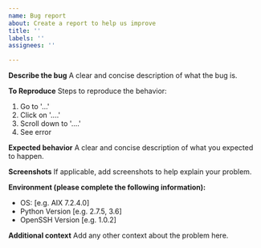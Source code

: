 ```yaml
---
name: Bug report
about: Create a report to help us improve
title: ''
labels: ''
assignees: ''

---
```


**Describe the bug**
A clear and concise description of what the bug is.

**To Reproduce**
Steps to reproduce the behavior:
1. Go to '...'
2. Click on '....'
3. Scroll down to '....'
4. See error

**Expected behavior**
A clear and concise description of what you expected to happen.

**Screenshots**
If applicable, add screenshots to help explain your problem.

**Environment (please complete the following information):**
 - OS: [e.g. AIX 7.2.4.0]
 - Python Version [e.g. 2.7.5, 3.6]
 - OpenSSH Version [e.g. 1.0.2]

**Additional context**
Add any other context about the problem here.
